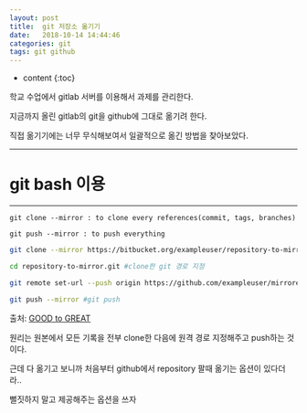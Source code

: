 ```yaml
---
layout: post
title:  git 저장소 옮기기
date:   2018-10-14 14:44:46
categories: git
tags: git github
---
```


* content
{:toc}

 학교 수업에서 gitlab 서버를 이용해서 과제를 관리한다.

 지금까지 올린 gitlab의 git을 github에 그대로 옮기려 한다.

 직접 옮기기에는 너무 무식해보여서 일괄적으로 옮긴 방법을 찾아보았다.

---
# git bash 이용
---

`git clone --mirror : to clone every references(commit, tags, branches)`

`git push --mirror : to push everything`

```bash
git clone --mirror https://bitbucket.org/exampleuser/repository-to-mirror.git #원본 git clone

cd repository-to-mirror.git #clone한 git 경로 지정

git remote set-url --push origin https://github.com/exampleuser/mirrored #붙여넣을 git 경로 지정

git push --mirror #git push
```

출처: [GOOD to GREAT](http://goodtogreate.tistory.com/entry/%EC%A0%80%EC%9E%A5%EC%86%8C-%ED%86%B5%EC%B1%84%EB%A1%9C-%EB%B3%B5%EC%82%AC%ED%95%98%EA%B8%B0-bitbucket-to-github)

원리는 원본에서 모든 기록을 전부 clone한 다음에 원격 경로 지정해주고 push하는 것이다.

근데 다 옮기고 보니까 처음부터 github에서 repository 팔때 옮기는 옵션이 있다더라..

뻘짓하지 말고 제공해주는 옵션을 쓰자
